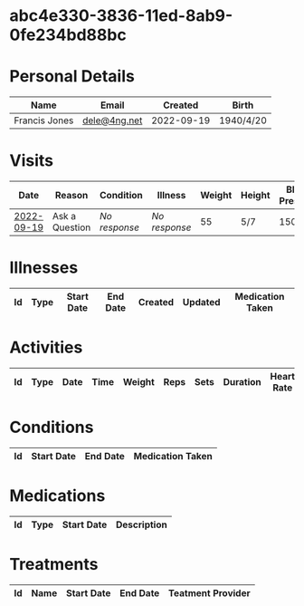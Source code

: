 
# abc4e330-3836-11ed-8ab9-0fe234bd88bc

# Personal Details

| Name | Email | Created | Birth |
| ---  | ---   | ---     | ---   |
| Francis Jones| <dele@4ng.net> | 2022-09-19   | 1940/4/20|

# Visits

| Date | Reason | Condition | Illness | Weight | Height | Blood Pressure | Communication | 
| --- | --- | --- | --- | --- | --- | --- | --- | 
| <a href="https://github.com/project-deserve/clinic-alpha-one/issues/56">2022-09-19</a> | Ask a Question | *No response* | *No response* | 55 | 5/7 | 150 | Video Conference | 

# Illnesses

| Id | Type | Start Date | End Date | Created | Updated | Medication Taken |  
| --- | --- | --- | --- | --- | --- | --- | 


# Activities

| Id | Type | Date | Time | Weight | Reps | Sets | Duration | Heart Rate | Calories Burned |
| --- | --- | --- | --- | --- | --- | --- | --- | --- | --- |


# Conditions

| Id | Start Date | End Date | Medication Taken |  
| --- | --- | --- | --- |


# Medications<a id=meds></a>

| Id | Type | Start Date | Description |
| --- | --- | --- | --- | 


# Treatments

| Id | Name | Start Date | End Date | Teatment Provider |  
| --- | --- | --- | --- | -- |

